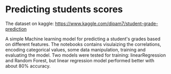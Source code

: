 # Predicting students scores

The dataset on kaggle: https://www.kaggle.com/dipam7/student-grade-prediction

A simple Machine learning model for predicting a student's grades based on different features.
The notebooks contains visulaizing the correlations, encoding categorical values, some data manipulation, training and evaluating the model. Two models were tested for training: linearRegression and Random Forest, but linear regression model performed better with about 80% accuracy.
